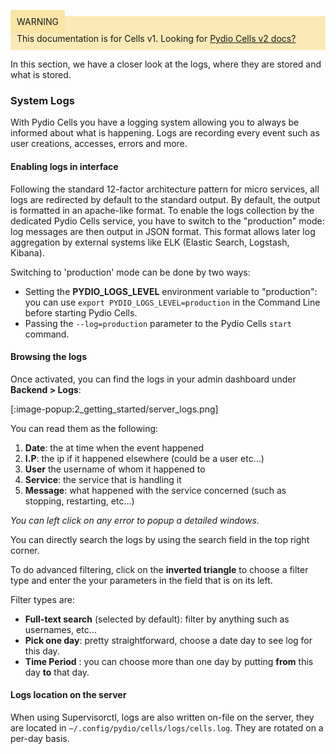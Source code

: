 <div style="background-color: #fbe9b7;font-size: 14px;">
<span style="background-color: #fae4a6;padding: 10px;">WARNING</span>
<span style="padding: 10px;display: inline-block;">This documentation is for Cells v1. Looking for <a href="https://pydio.com/en/docs/cells/v2/quick-start">Pydio Cells v2 docs?</a></span>
</div>

In this section, we have a closer look at the logs, where they are stored and what is stored.

### System Logs

With Pydio Cells you have a logging system allowing you to always be informed about what is happening. Logs are recording every event such as user creations, accesses, errors and more.

#### Enabling logs in interface

Following the standard 12-factor architecture pattern for micro services, all logs are redirected by default to the standard output. By default, the output is formatted in an apache-like format. To enable the logs collection by the dedicated Pydio Cells service, you have to switch to the "production" mode: log messages are then output in JSON format. This format allows later log aggregation by external systems like ELK (Elastic Search, Logstash, Kibana).

Switching to 'production' mode can be done by two ways:

- Setting the **PYDIO_LOGS_LEVEL** environment variable to "production":  you can use `export PYDIO_LOGS_LEVEL=production` in the Command Line before starting Pydio Cells.
- Passing the `--log=production` parameter to the Pydio Cells `start` command.

#### Browsing the logs

Once activated, you can find the logs in your admin dashboard under **Backend > Logs**:

[:image-popup:2_getting_started/server_logs.png]

You can read them as the following:

1. **Date**: the at time when the event happened  
2. **I.P**: the ip if it happened elsewhere (could be a user etc...)  
3. **User** the username of whom it happened to  
4. **Service**: the service that is handling it  
5. **Message**: what happened with the service concerned (such as stopping, restarting, etc...)  

*You can left click on any error to popup a detailed windows*.

You can directly search the logs by using the search field in the top right corner.

To do advanced filtering, click on the **inverted triangle** to choose a filter type and enter the your parameters in the field that is on its left.

Filter types are:

- **Full-text search** (selected by default): filter by anything such as usernames, etc...
- **Pick one day**: pretty straightforward, choose a date day to see log for this day.
- **Time Period** : you can choose more than one day by putting **from** this day **to** that day.

#### Logs location on the server

When using Supervisorctl, logs are also written on-file on the server, they are located in `~/.config/pydio/cells/logs/cells.log`. They are rotated on a per-day basis.

